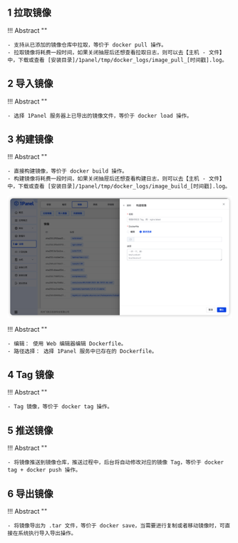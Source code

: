 ## 1 拉取镜像

!!! Abstract ""

    - 支持从已添加的镜像仓库中拉取，等价于 docker pull 操作。
    - 拉取镜像将耗费一段时间，如果关闭抽屉后还想查看拉取日志，则可以去【主机 - 文件】中，下载或查看 [安装目录]/1panel/tmp/docker_logs/image_pull_[时间戳].log。

## 2 导入镜像

!!! Abstract ""
    
    - 选择 1Panel 服务器上已导出的镜像文件，等价于 docker load 操作。

## 3 构建镜像

!!! Abstract ""

    - 直接构建镜像，等价于 docker build 操作。
    - 构建镜像将耗费一段时间，如果关闭抽屉后还想查看构建日志，则可以去【主机 - 文件】中，下载或查看 [安装目录]/1panel/tmp/docker_logs/image_build_[时间戳].log。
    
![img.png](../../img/containers/image_build.png)

!!! Abstract ""

    - 编辑： 使用 Web 编辑器编辑 Dockerfile。
    - 路径选择： 选择 1Panel 服务中已存在的 Dockerfile。

## 4 Tag 镜像

!!! Abstract ""
    
    - Tag 镜像，等价于 docker tag 操作。

## 5 推送镜像

!!! Abstract ""
    
    - 将镜像推送到镜像仓库，推送过程中，后台将自动修改对应的镜像 Tag，等价于 docker tag + docker push 操作。

## 6 导出镜像

!!! Abstract ""
    
    - 将镜像导出为 .tar 文件，等价于 docker save，当需要进行复制或者移动镜像时，可直接在系统执行导入导出操作。

